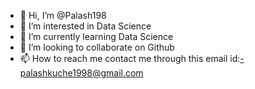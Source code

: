 - 👋 Hi, I’m @Palash198
- 👀 I’m interested in Data Science
- 🌱 I’m currently learning Data Science
- 💞️ I’m looking to collaborate on Github
- 📫 How to reach me contact me through this email id:-palashkuche1998@gmail.com

<!---
Palash198/Palash198 is a ✨ special ✨ repository because its `README.md` (this file) appears on your GitHub profile.
You can click the Preview link to take a look at your changes.
--->
